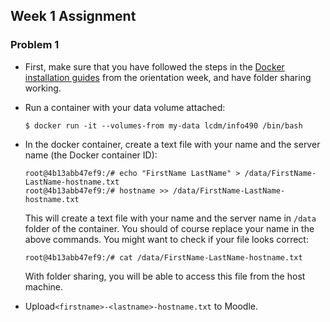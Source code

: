## Week 1 Assignment

### Problem 1

- First, make sure that you have followed the steps in the [Docker installation guides](../week00/README.md) from the orientation week, and have folder sharing working.

- Run a container with your data volume attached:

    ```console
    $ docker run -it --volumes-from my-data lcdm/info490 /bin/bash
    ```

- In the docker container, create a text file with your name and the server
  name (the Docker container ID):

    ```console
    root@4b13abb47ef9:/# echo "FirstName LastName" > /data/FirstName-LastName-hostname.txt
    root@4b13abb47ef9:/# hostname >> /data/FirstName-LastName-hostname.txt
    ```

    This will create a text file with your name and the server name in `/data` folder of the container. You should of course replace your name in the above commands. You might want to check if your file looks correct:

    ```console
    root@4b13abb47ef9:/# cat /data/FirstName-LastName-hostname.txt
    ```

    With folder sharing, you will be able to access this file from the host machine.

- Upload`<firstname>-<lastname>-hostname.txt` to Moodle.
